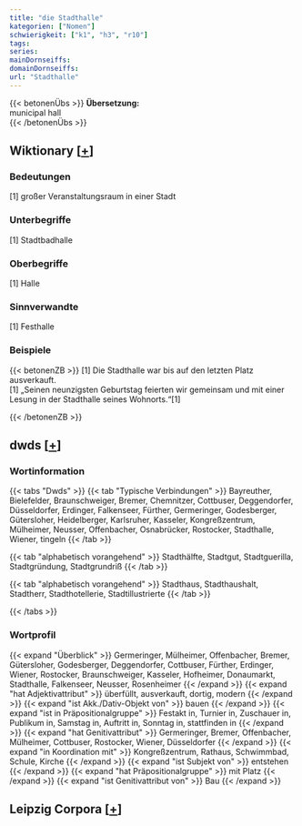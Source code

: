 ```yaml
---
title: "die Stadthalle"
kategorien: ["Nomen"]
schwierigkeit: ["k1", "h3", "r10"]
tags:
series:
mainDornseiffs:
domainDornseiffs:
url: "Stadthalle"
---
```


{{< betonenÜbs >}}
**Übersetzung:**  
municipal  hall  
{{< /betonenÜbs >}}

## Wiktionary [[+](https://de.wiktionary.org/wiki/Stadthalle)]

### Bedeutungen
[1] großer Veranstaltungsraum in einer Stadt  

### Unterbegriffe
[1] Stadtbadhalle  

### Oberbegriffe
[1] Halle  

### Sinnverwandte
[1] Festhalle  

### Beispiele
{{< betonenZB >}}
[1] Die Stadthalle war bis auf den letzten Platz ausverkauft.  
[1] „Seinen neunzigsten Geburtstag feierten wir gemeinsam und mit einer Lesung in der Stadthalle seines Wohnorts.“[1]  

{{< /betonenZB >}}


## dwds [[+](https://www.dwds.de/wb/Stadthalle)]

### Wortinformation
{{< tabs "Dwds" >}}
{{< tab "Typische Verbindungen" >}}
Bayreuther, Bielefelder, Braunschweiger, Bremer, Chemnitzer, Cottbuser, Deggendorfer, Düsseldorfer, Erdinger, Falkenseer, Fürther, Germeringer, Godesberger, Gütersloher, Heidelberger, Karlsruher, Kasseler, Kongreßzentrum, Mülheimer, Neusser, Offenbacher, Osnabrücker, Rostocker, Stadthalle, Wiener, tingeln
{{< /tab >}}

{{< tab "alphabetisch vorangehend" >}}
Stadthälfte, Stadtgut, Stadtguerilla, Stadtgründung, Stadtgrundriß
{{< /tab >}}

{{< tab "alphabetisch vorangehend" >}}
Stadthaus, Stadthaushalt, Stadtherr, Stadthotellerie, Stadtillustrierte
{{< /tab >}}

{{< /tabs >}}

### Wortprofil
{{< expand "Überblick" >}} Germeringer, Mülheimer, Offenbacher, Bremer, Gütersloher, Godesberger, Deggendorfer, Cottbuser, Fürther, Erdinger, Wiener, Rostocker, Braunschweiger, Kasseler, Hofheimer, Donaumarkt, Stadthalle, Falkenseer, Neusser, Rosenheimer {{< /expand >}}
{{< expand "hat Adjektivattribut" >}} überfüllt, ausverkauft, dortig, modern {{< /expand >}}
{{< expand "ist Akk./Dativ-Objekt von" >}} bauen {{< /expand >}}
{{< expand "ist in Präpositionalgruppe" >}} Festakt in, Turnier in, Zuschauer in, Publikum in, Samstag in, Auftritt in, Sonntag in, stattfinden in {{< /expand >}}
{{< expand "hat Genitivattribut" >}} Germeringer, Bremer, Offenbacher, Mülheimer, Cottbuser, Rostocker, Wiener, Düsseldorfer {{< /expand >}}
{{< expand "in Koordination mit" >}} Kongreßzentrum, Rathaus, Schwimmbad, Schule, Kirche {{< /expand >}}
{{< expand "ist Subjekt von" >}} entstehen {{< /expand >}}
{{< expand "hat Präpositionalgruppe" >}} mit Platz {{< /expand >}}
{{< expand "ist Genitivattribut von" >}} Bau {{< /expand >}}

## Leipzig Corpora [[+](https://corpora.uni-leipzig.de/en/res?word=Stadthalle&corpusId=deu_newscrawl-public_2018)]

